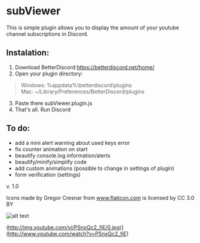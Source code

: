 # subViewer
This is simple plugin allows you to display the amount of your youtube channel subscriptions in Discord.

## Instalation:

1. Download BetterDiscord https://betterdiscord.net/home/
2. Open your plugin directory:
>Windows: %appdata%\betterdiscord\plugins\
>Mac: ~/Library/Preferences/BetterDiscord/plugins
3. Paste there subViewer.plugin.js
4. That's all. Run Discord

## To do:
- add a mini alert warning about used keys error
- fix counter animation on start
- beautify console.log information/alerts
- beautify/minify/simplify code 
- add custom animations (possible to change in settings of plugin)
- form verification (settings) 

v. 1.0

Icons made by Gregor Cresnar from www.flaticon.com is licensed by CC 3.0 BY

![alt text](https://s5.postimg.org/6cqyqxzbr/asd-1.png "subViewer")

(http://img.youtube.com/vi/PSnxQc2_fjE/0.jpg)](http://www.youtube.com/watch?v=PSnxQc2_fjE)
